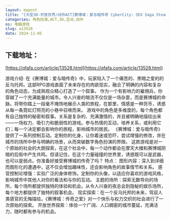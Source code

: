 ```yaml
---
layout: mypost
title: "[大型3D-开放世界/动作ACT]赛博城：爱与暗传奇 CyberCity: SEX Saga Steam+DLC[7.5G]"
categories: 角色扮演,ACT,3D,互动,动作
os: 电脑游戏
slug: a13528
date: 2024-11-05
---
```


## 下载地址：

[https://qfafa.com/article/13528.html](https://qfafa.com/article/13528.html)

游戏介绍·
在《赛博城：爱与暗传奇》中，玩家陷入了一个痛苦的、黑暗之爱的的反乌托邦。这部RPG游戏直面了未来存在的肉欲现实，融合了明确的内容和复杂的角色动态，为成熟观众精心打造了一个叙事。
作为一个有影响力的雇佣兵，你穿越了一个充满能量的城市。令人兴奋的暗流不仅仅是一场杂耍，而是赛博城的命脉。将带你踏上一段毫不掩饰地展示人类的旅程，在那里，情感是一种货币，诱惑从每一条霓虹灯照亮的小巷中召唤而来。
游戏中的角色是多维度的，每个角色都有自己独特的秘密和叙事。关系是复杂的、充满激情的，并且被明确地描绘出来——一场权力、吸引力和脆弱性的游戏。参与热情的互动，培养关系，或利用它们；每一个决定都会影响你的旅程，影响城市的居民。
《赛博城：爱与暗传奇》提供了一系列控制互动。定制你的化身，让你着迷或恐吓，尝试增强的修改，并在城市的场所中参与明确的场景，从而突破数字角色扮演的界限。
这款游戏是对一个原始的社会的大胆探索，在这个社会中，每一个动作都会在摩天大楼和赛博城阴暗的后街中产生共鸣。但请记住，在这个力量碰撞的世界里，诱惑既可以是武器，也可以是弱点。你准备好接受赛博城的传奇了吗？
特点：
图形内容：深入到详细而图形化的遭遇中，这不仅会增加趣味性，还会影响角色的故事情节和关系。
感官控制论增强：实验广泛的身体修饰。定制你的头像，以适应你喜欢的游戏风格，影响城市中其他人对你的看法和与你的互动。
主题的场所：探索无数导向的场所，每个场所都提供独特的体验和机会。从令人兴奋的夜总会到隐秘的娱乐场所，每个地方都提供了独特的叙事机会。
现实探索：在一个反乌托邦的未来，驾驭人类感官的无悔描绘。《赛博城：传奇之爱》对一个快乐与权力交织的社会进行了一次原始的探索。
开放世界探索：体验一个广阔、人口稠密的城市蔓延，充满活力，随时都有参与的机会。